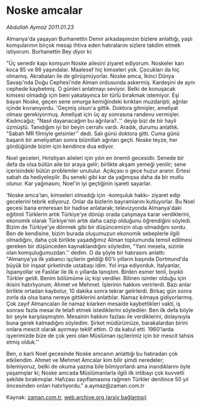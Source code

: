 # Noske amcalar

*Abdullah Aymaz 2011.01.23*

<td class="columnist-detail">
<p>Almanya'da yaşayan Burhanettin Demir arkadaşımızın bizlere anlattığı, yaşlı komşularının birçok mesajı ihtiva eden hatıralarını sizlere takdim etmek istiyorum. Burhanettin Bey diyor ki:</p>
<p>
<div id="haberMetinDiv">
<p> "Üç senedir kapı komşum Noske ailesini ziyaret ediyorum. Noskeler karı koca 85 ve 86 yaşındalar. Maalesef hiç kimseleri yok. Çocukları da hiç olmamış. Akrabaları ile de görüşmüyorlar. Noske amca, İkinci Dünya Savaşı'nda Doğu Cephesi'nde Alman ordusunda askermiş. Kardeşini de aynı cephede kaybetmiş. O günleri anlatmayı seviyor. Belki de konuşacak kimsesi olmadığı için beni yakalayınca bir türlü bırakmak istemiyor. Eşi bayan Noske, geçen sene omurga kemiğindeki kırıktan muzdaripti, ağrılar içinde kıvranıyordu. 'Geçmiş olsun'a gittik. Doktora gitmişler, ameliyat olması gerekiyormuş. Ameliyat için üç ay sonrasına randevu vermişler. Kadıncağız; "Nasıl dayanacağım bu ağrılara?..'' deyip bizi de bir hayli üzmüştü. Tanıdığım iyi bir beyin cerrahı vardı. Aradık, durumu anlattık. "Sabah MR filmiyle gelsinler'' dedi. Salı günü doktora gitti. Cuma günü başarılı bir ameliyattan sonra biiznillah ağrıları geçti. Noske teyze, her gördüğünde bizim için kendince dua ediyor.
<p> Noel geceleri, Hıristiyan aileleri için yılın en önemli gecesidir. Senede bir defa da olsa bütün aile bir araya gelir; birlikte akşam yemeği yenilir; sene içerisindeki bütün problemler unutulur. Açıkçası o gece huzur aranır. Ertesi sabah da hediyeleşilir. Bu seneki gibi kar da yağmışsa daha da bir mutlu olunur. Kar yağmasını, Noel'in iyi geçtiğinin işareti sayarlar.
<p> 'Noske amca'ları, kimseleri olmadığı için -komşuluk hakkı- ziyaret edip gecelerini tebrik ediyoruz. Onlar da bizlerin bayramlarını kutluyorlar. Bu Noel gecesi bana enteresan bir hadise anlatarak; televizyonda Almanya'daki eğitimli Türklerin artık Türkiye'ye dönüp orada çalışmaya karar verdiklerini, ekonomik olarak Türkiye'nin artık daha cazip olduğunu öğrendiğini söyledi. Bizim de Türkiye'ye dönmek gibi bir düşüncemizin olup olmadığını sordu. Ben de kendisine, bizim burada oluşumuzun ekonomik sebeplerle ilgili olmadığını, daha çok birlikte yaşadığımız Alman toplumunda temsil edilmesi gereken bir düşünceden kaynaklandığını söyledim, "Yani mesela, sizinle olan komşuluğumuzdan.'' dedim. O da şöyle bir hatırasını anlattı: "Almanya'ya ilk yabancı işçilerin geldiği 60'lı yılların başında Dortmund'da büyük bir inşaat şirketinde ustabaşı idim. Yol inşa ediyorduk. İtalyanlar, İspanyollar ve Faslılar ile ilk o yıllarda tanıştım. Birden esmer tenli, bıyıklı Türkler geldi. Benim bölümüme üç kişi verdiler. Bilinen isimler olduğu için ikisini hatırlıyorum; Ahmet ve Mehmet. İşlerinin hakkını verirlerdi. Bazı anlar birlikte ortadan kaybolur, 10 dakika sonra tekrar gelirlerdi. Birkaç gün sonra zorla da olsa bana nereye gittiklerini anlattılar. Namaz kılmaya gidiyorlarmış. Çok zayıf Almancaları ile namaz kılarken mesaide kaybettikleri vakti, iş sonrası fazla mesai ile telafi etmek istediklerini söylediler. Ben ilk defa böyle bir şeyle karşılaşmıştım. Mesainin hakkını fazlası ile verdiklerini, dolayısıyla buna gerek kalmadığını söyledim. Şirket müdürümüze, barakalardan birini onlara mescit olarak ayırmayı teklif ettim. O da kabul etti. 1960'larda işyerimizde bize de çok yeni olan Müslüman işçilerimiz için bir mescit tahsis etmiş olduk.''
<p> Ben, o karlı Noel gecesinde Noske amcanın anlattığı bu hatıradan çok etkilendim. Ahmet ve Mehmet Amcalar kim bilir şimdi neredeler; bilemiyoruz, belki de okuma yazma bile bilmiyorlardı ama inandıklarını öyle yaşamışlar ki; Noske amcada Müslümanlarla ilgili ilk intibayı çok kuvvetli şekilde bırakmışlar. Hafızası zayıflamasına rağmen Türkler denilince 50 yıl öncesinden onları hatırlıyordu." a.aymaz@zaman.com.tr</p></p></p></p></div>
</p>
<a href="http://web.archive.org/web/20110128052937/mailto:/">
</a></td>

Kaynak: [zaman.com.tr](http://zaman.com.tr/yazar.do?yazino=1082941), [web.archive.org (arşiv bağlantısı)](http://web.archive.org/web/20110128052937/http://zaman.com.tr:80/yazar.do?yazino=1082941)
